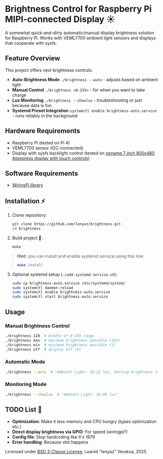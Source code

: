 # Brightness Control for Raspberry Pi MIPI-connected Display ☀️

A somewhat quick-and-dirty automatic/manual display brightness solution for Raspberry Pi. Works with VEML7700 ambient light sensors and displays that cooperate with sysfs.

## Feature Overview

This project offers next brightness controls:
- **Auto-Brightness Mode** ```./brightness --auto``` - adjusts based on ambient light
- **Manual Control** ```./brightness <0-255>``` - for when you want to take charge
- **Lux Monitoring** ```./brightness --showlux``` - troubleshooting or just because data is fun
- **Systemd Preset Integration** ```systemctl enable brightness-auto.service``` - runs reliably in the background

## Hardware Requirements 

- Raspberry Pi (tested on Pi 4) 
- VEML7700 sensor (I2C-connected) 
- Display with sysfs backlight control (tested on [noname 7 inch 800x480 Aliexpress display with touch controls](https://www.aliexpress.us/item/3256805938513955.html))

## Software Requirements

- [WiringPi library](https://github.com/WiringPi/WiringPi)

## Installation ⚡

1. Clone repository:
   ```bash
   git clone https://github.com/lenyaz/brightness.git
   cd brightness
   ```

2. Build project 🤞:
   ```bash
   make
   ```
>**Hint**: you can install and enable systemd service using this line:
>```bash
>make install
>```

3. Optional systemd setup (```./add-systemd-service.sh```):
   ```bash
   sudo cp brightness-auto.service /etc/systemd/system/
   sudo systemctl daemon-reload
   sudo systemctl enable brightness-auto.service
   sudo systemctl start brightness-auto.service
   ```

## Usage 

### Manual Brightness Control
```bash
./brightness 128  # middle of 0-255 range
./brightness max  # maximum brightness possible (255)
./brightness min  # minimum brightness possible (1)
./brightness off  # display off (0)
```

### Automatic Mode
```bash
./brightness --auto  # "Ambient Light: 20.22 lux, Setting brightness to: 6" 
```

### Monitoring Mode
```bash
./brightness --showlux  # "Ambient Light: 20.00 lux"
```

## TODO List 📝

- **Optimization**: Make it less memory and CPU hungry (types optimization etc.)
- **Direct display brightness via GPIO**: For speed (wiringpi?)
- **Config file**: Stop hardcoding like it's 1979
- **Error handling**: Because shit happens

Licensed under [BSD 3-Clause License](LICENSE), Leanid "lenyaz" Veraksa, 2025